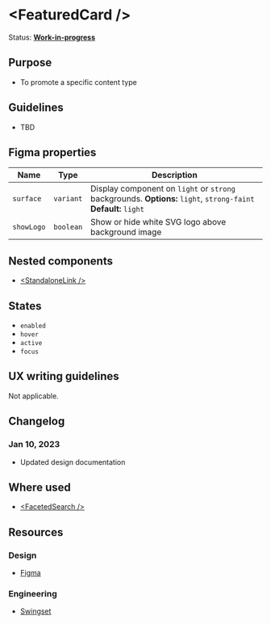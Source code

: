 # \<FeaturedCard />

Status: **[Work-in-progress](/guides/can-i-use#work-in-progress)**

## Purpose

- To promote a specific content type

## Guidelines

- TBD

## Figma properties

| Name       | Type      | Description                                                                                                     |
| ---------- | --------- | --------------------------------------------------------------------------------------------------------------- |
| `surface`  | `variant` | Display component on `light` or `strong` backgrounds. **Options:** `light`, `strong-faint` **Default:** `light` |
| `showLogo` | `boolean` | Show or hide white SVG logo above background image                                                              |

## Nested components

- [\<StandaloneLink />](/components/standalone-link)

## States

- `enabled`
- `hover`
- `active`
- `focus`

## UX writing guidelines

Not applicable.

## Changelog

### Jan 10, 2023

- Updated design documentation

## Where used

- [\<FacetedSearch />](/components/faceted-search)

## Resources

### Design

- [Figma](https://www.figma.com/file/7cYgDM618stjYUHDqAfRec/Components?node-id=1177%3A4800)

### Engineering

- [Swingset](https://react-components.vercel.app/components/card)
